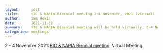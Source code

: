 ```yaml
---
layout:     post
title:      BIC & NAPIA Biennial meeting 2-4 November, 2021 (virtual)
author:     Sam Hokin
date:       2021-11-02
summary:    BIC & NAPIA Biennial meeting will be held virtually, 2-4 November, 2021
categories: meetings
---
```

2 - 4 November 2021:
[BIC & NAPIA Biennial meeting](https://www.bic-napia.org/), Virtual Meeting
